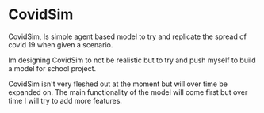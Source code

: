 # CovidSim
CovidSim, Is simple agent based model to try and replicate the spread of covid 19 when given a scenario. 

Im designing CovidSim to not be realistic but to try and push myself to build a model for school project.

CovidSim isn't very fleshed out at the moment but will over time be expanded on.
The main functionality of the model will come first but over time I will try to add more features.

